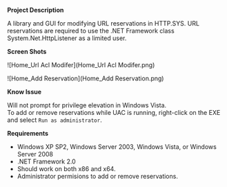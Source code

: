 **Project Description**

A library and GUI for modifying URL reservations in HTTP.SYS.  URL reservations are required to use the .NET Framework class System.Net.HttpListener as a limited user.

**Screen Shots**

![Home_Url Acl Modifer](Home_Url Acl Modifer.png)

![Home_Add Reservation](Home_Add Reservation.png)

**Know Issue**

Will not prompt for privilege elevation in Windows Vista.  
To add or remove reservations while UAC is running, right-click on the EXE and select `Run as administrator`.

**Requirements**

* Windows XP SP2, Windows Server 2003, Windows Vista, or Windows Server 2008
* .NET Framework 2.0
* Should work on both x86 and x64.
* Administrator permisions to add or remove reservations.
